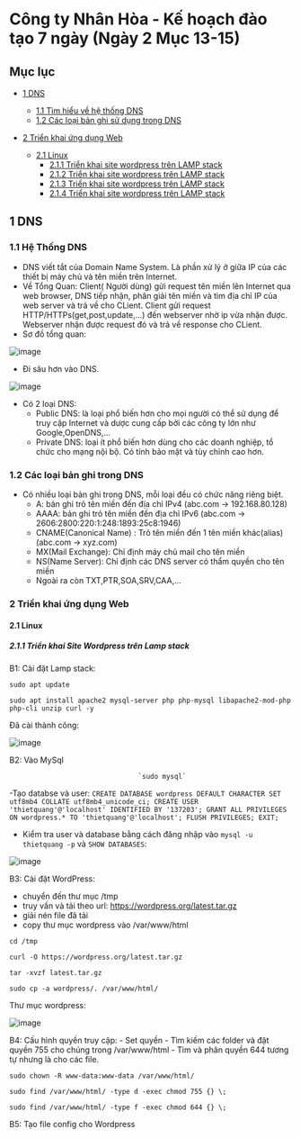 
# Công ty Nhân Hòa - Kế hoạch đào tạo 7 ngày (Ngày 2 Mục 13-15)

## Mục lục

- [1 DNS](#1-dns)
  - [1.1 Tìm hiểu về hệ thống DNS](#11-hệ-thống-dns)
  - [1.2 Các loại bản ghi sử dụng trong DNS](#12-các-loại-bản-ghi-trong-dns)

- [2 Triển khai ứng dụng Web](#3-triển-khai-ứng-dụng-web)
  - [2.1 Linux](#21-linux)
    - [2.1.1 Triển khai site wordpress trên LAMP stack](#211-triển-khai-site-wordpress-trên-lamp-stack)
     - [2.1.2 Triển khai site wordpress trên LAMP stack](#212-triển-khai-site-wordpress-trên-lamp-stack)
     - [2.1.3 Triển khai site wordpress trên LAMP stack](#213-triển-khai-site-wordpress-trên-lamp-stack)
     - [2.1.4 Triển khai site wordpress trên LAMP stack](#214-triển-khai-site-wordpress-trên-lamp-stack)
## 1 DNS

### 1.1 Hệ Thống DNS

  - DNS viết tắt của Domain Name System. Là phần xử lý ở giữa IP của các thiết bị máy chủ và tên miền trên Internet.
  - Về Tổng Quan: Client( Người dùng) gửi request tên miền lên Internet qua web browser, DNS tiếp nhận, phân giải tên miền và tìm địa chỉ IP của web server và trả về cho CLient. Client gửi request HTTP/HTTPs(get,post,update,...) đến webserver nhờ ip vừa nhận được. Webserver nhận được request đó và trả về response cho CLient.
  - Sơ đồ tổng quan:



![image](https://github.com/user-attachments/assets/68428d1b-6d27-4a86-a994-ecd6379a6916)

  - Đi sâu hơn vào DNS.

![image](https://github.com/user-attachments/assets/431cc02e-7bd6-4478-8368-facf1bdae775)


  - Có 2 loại DNS:
    - Public DNS: là loại phổ biến hơn cho mọi người có thể sử dụng để truy cập Internet và dược cung cấp bởi các công ty lớn như Google,OpenDNS,...
    - Private DNS: loại ít phổ biến hơn dùng cho các doanh nghiệp, tổ chức cho mạng nội bộ. Có tính bảo mật và tùy chỉnh cao hơn. 
### 1.2 Các loại bản ghi trong DNS
  - Có nhiều loại bản ghi trong DNS, mỗi loại đều có chức năng riêng biệt.
    - A: bản ghi trỏ tên miền đến địa chỉ IPv4 (abc.com -> 192.168.80.128)
    - AAAA: bản ghi trỏ tên miền đến địa chỉ IPv6 (abc.com -> 2606:2800:220:1:248:1893:25c8:1946)
    - CNAME(Canonical Name) : Trỏ tên miền đến 1 tên miền khác(alias) (abc.com -> xyz.com)
    - MX(Mail Exchange): Chỉ định máy chủ mail cho tên miền
    - NS(Name Server): Chỉ định các DNS server có thẩm quyền cho tên miền
    - Ngoài ra còn TXT,PTR,SOA,SRV,CAA,... 

### 2 Triển khai ứng dụng Web
#### 2.1 Linux
##### 2.1.1  Triển khai Site Wordpress trên Lamp stack
B1: Cài đặt Lamp stack:

  `sudo apt update`
  
  `sudo apt install apache2 mysql-server php php-mysql libapache2-mod-php php-cli unzip curl -y`
  
 Đã cài thành công:
 
  ![image](https://github.com/user-attachments/assets/8b441917-e04d-4cc1-8d79-3dd17366c597)

 B2: Vào MySql
  
                                    `sudo mysql`

  -Tạo databse và user:
  `CREATE DATABASE wordpress DEFAULT CHARACTER SET utf8mb4 COLLATE utf8mb4_unicode_ci;
  CREATE USER 'thietquang'@'localhost' IDENTIFIED BY '137203';
  GRANT ALL PRIVILEGES ON wordpress.* TO 'thietquang'@'localhost';
  FLUSH PRIVILEGES;
  EXIT; `
  - Kiểm tra user và database bằng cách đăng nhập vào `mysql -u thietquang -p` và `SHOW DATABASES`:

  ![image](https://github.com/user-attachments/assets/b1287418-5b5a-4efc-93f7-879a7e7b5f4c)
  
  B3: Cài đặt WordPress:
   - chuyển đến thư mục /tmp
   - truy vấn và tải theo url: https://wordpress.org/latest.tar.gz
   - giải nén file đã tải
   - copy thư mục wordpress vào /var/www/html
     
  `cd /tmp`
  
  `curl -O https://wordpress.org/latest.tar.gz`
  
  `tar -xvzf latest.tar.gz`
  
  `sudo cp -a wordpress/. /var/www/html/`

  Thư mục wordpress:
  
![image](https://github.com/user-attachments/assets/f69701b5-d676-4428-a44f-43fec303bb1e)

  B4: Cấu hình quyền truy cập:
    - Set quyền
    - Tìm kiếm các folder và đặt quyền 755 cho chúng trong /var/www/html
    - Tìm và phân quyền 644 tương tự nhưng là cho các file.
  
  `sudo chown -R www-data:www-data /var/www/html/`
  
  `sudo find /var/www/html/ -type d -exec chmod 755 {} \;`
  
  `sudo find /var/www/html/ -type f -exec chmod 644 {} \;`

  
  B5: Tạo file config cho Wordpress

  

    
  
 

  
